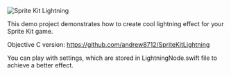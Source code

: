 ![Sprite Kit Lightning](http://1.bp.blogspot.com/-pLvBeWYzFAk/VFTcy5iax6I/AAAAAAAAAKo/efjSC5t3qZA/s1600/lightning1.gif)

This demo project demonstrates how to create cool lightning effect for your Sprite Kit game. 

Objective C version: https://github.com/andrew8712/SpriteKitLightning

You can play with settings, which are stored in LightningNode.swift file to achieve a better effect.